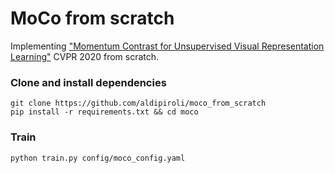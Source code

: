 # MoCo from scratch
Implementing ["Momentum Contrast for Unsupervised Visual Representation Learning"](https://openaccess.thecvf.com/content_CVPR_2020/papers/He_Momentum_Contrast_for_Unsupervised_Visual_Representation_Learning_CVPR_2020_paper.pdf) CVPR 2020 from scratch.

### Clone and install dependencies
``` 
git clone https://github.com/aldipiroli/moco_from_scratch
pip install -r requirements.txt && cd moco
``` 
### Train 
``` 
python train.py config/moco_config.yaml
```